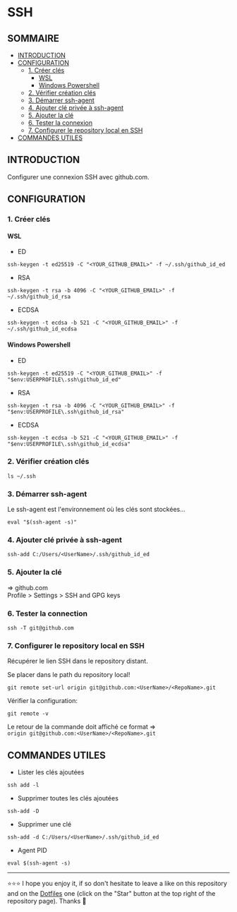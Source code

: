# SSH

## SOMMAIRE
- [INTRODUCTION](#introduction)
- [CONFIGURATION](#configuration)
  - [1. Créer clés](#1-créer-clés)
    - [WSL](#wsl)
    - [Windows Powershell](#windows-powershell)
  - [2. Vérifier création clés](#2-vérifier-création-clés)
  - [3. Démarrer ssh-agent](#3-démarrer-ssh-agent)
  - [4. Ajouter clé privée à ssh-agent](#4-ajouter-clé-privée-à-ssh-agent)
  - [5. Ajouter la clé](#5-ajouter-la-clé)
  - [6. Tester la connexion](#6-tester-la-connexion)
  - [7. Configurer le repository local en SSH](#7-configurer-le-repository-local-en-ssh)
- [COMMANDES UTILES](#commandes-utiles)

## INTRODUCTION
Configurer une connexion SSH avec github.com.

## CONFIGURATION
### 1. Créer clés
#### WSL
- ED
```shell
ssh-keygen -t ed25519 -C "<YOUR_GITHUB_EMAIL>" -f ~/.ssh/github_id_ed
```
- RSA
```shell
ssh-keygen -t rsa -b 4096 -C "<YOUR_GITHUB_EMAIL>" -f ~/.ssh/github_id_rsa
```
- ECDSA
```shell
ssh-keygen -t ecdsa -b 521 -C "<YOUR_GITHUB_EMAIL>" -f ~/.ssh/github_id_ecdsa
```
#### Windows Powershell
- ED
```shell
ssh-keygen -t ed25519 -C "<YOUR_GITHUB_EMAIL>" -f "$env:USERPROFILE\.ssh\github_id_ed"
```
- RSA
```shell
ssh-keygen -t rsa -b 4096 -C "<YOUR_GITHUB_EMAIL>" -f "$env:USERPROFILE\.ssh\github_id_rsa"
```
- ECDSA
```shell
ssh-keygen -t ecdsa -b 521 -C "<YOUR_GITHUB_EMAIL>" -f "$env:USERPROFILE\.ssh\github_id_ecdsa"
```

### 2. Vérifier création clés
```shell
ls ~/.ssh
```
### 3. Démarrer ssh-agent
Le ssh-agent est l'environnement où les clés sont stockées...
```shell
eval "$(ssh-agent -s)"
```
### 4. Ajouter clé privée à ssh-agent
```shell
ssh-add C:/Users/<UserName>/.ssh/github_id_ed
```
### 5. Ajouter la clé
=> github.com  
Profile > Settings > SSH and GPG keys
### 6. Tester la connection
```shell
ssh -T git@github.com
```
### 7. Configurer le repository local en SSH
Récupérer le lien SSH dans le repository distant.  

Se placer dans le path du repository local!
```shell
git remote set-url origin git@github.com:<UserName>/<RepoName>.git
```
Vérifier la configuration:
```shell
git remote -v
```
Le retour de la commande doit affiché ce format =>  
`origin git@github.com:<UserName>/<RepoName>.git`

## COMMANDES UTILES
- Lister les clés ajoutées
```shell
ssh add -l
```
- Supprimer toutes les clés ajoutées
```shell
ssh-add -D
```
- Supprimer une clé
```shell
ssh-add -d C:/Users/<UserName>/.ssh/github_id_ed
```
- Agent PID
```shell
eval $(ssh-agent -s)
```

***

⭐⭐⭐ I hope you enjoy it, if so don't hesitate to leave a like on this repository and on the [Dotfiles](https://github.com/EmmanuelLefevre/Dotfiles) one (click on the "Star" button at the top right of the repository page). Thanks 🤗
